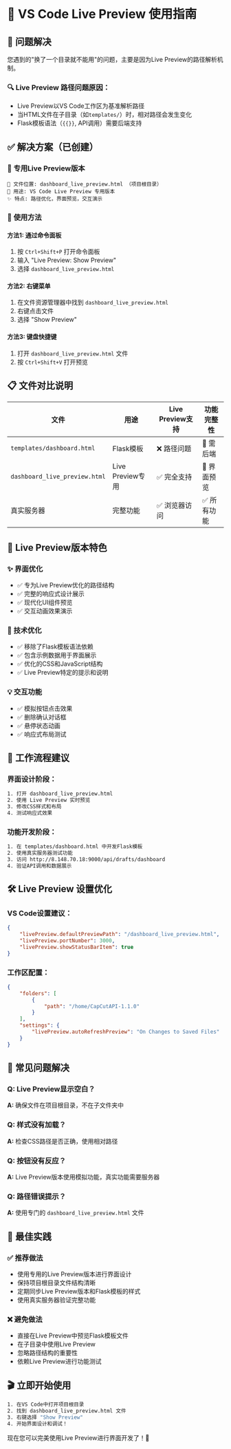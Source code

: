 # 📱 VS Code Live Preview 使用指南

## 🎯 **问题解决**

您遇到的"换了一个目录就不能用"的问题，主要是因为Live Preview的路径解析机制。

### 🔍 **Live Preview 路径问题原因**：
- Live Preview以VS Code工作区为基准解析路径
- 当HTML文件在子目录（如`templates/`）时，相对路径会发生变化
- Flask模板语法（`{{}}`, API调用）需要后端支持

## ✅ **解决方案（已创建）**

### 🎨 **专用Live Preview版本** 
```
📁 文件位置: dashboard_live_preview.html （项目根目录）
🎯 用途: VS Code Live Preview 专用版本
✨ 特点: 路径优化，界面预览，交互演示
```

### 🚀 **使用方法**

#### 方法1: 通过命令面板
1. 按 `Ctrl+Shift+P` 打开命令面板
2. 输入 "Live Preview: Show Preview"
3. 选择 `dashboard_live_preview.html`

#### 方法2: 右键菜单
1. 在文件资源管理器中找到 `dashboard_live_preview.html`
2. 右键点击文件
3. 选择 "Show Preview"

#### 方法3: 键盘快捷键
1. 打开 `dashboard_live_preview.html` 文件
2. 按 `Ctrl+Shift+V` 打开预览

## 📋 **文件对比说明**

| 文件 | 用途 | Live Preview支持 | 功能完整性 |
|------|------|-----------------|-----------|
| `templates/dashboard.html` | Flask模板 | ❌ 路径问题 | 🔄 需后端 |
| `dashboard_live_preview.html` | Live Preview专用 | ✅ 完全支持 | 🎨 界面预览 |
| 真实服务器 | 完整功能 | ✅ 浏览器访问 | ✅ 所有功能 |

## 🎨 **Live Preview版本特色**

### ✨ **界面优化**
- ✅ 专为Live Preview优化的路径结构
- ✅ 完整的响应式设计展示
- ✅ 现代化UI组件预览
- ✅ 交互动画效果演示

### 🔧 **技术优化** 
- ✅ 移除了Flask模板语法依赖
- ✅ 包含示例数据用于界面展示
- ✅ 优化的CSS和JavaScript结构
- ✅ Live Preview特定的提示和说明

### 💡 **交互功能**
- ✅ 模拟按钮点击效果
- ✅ 删除确认对话框
- ✅ 悬停状态动画
- ✅ 响应式布局测试

## 🔄 **工作流程建议**

### 界面设计阶段：
```bash
1. 打开 dashboard_live_preview.html
2. 使用 Live Preview 实时预览
3. 修改CSS样式和布局
4. 测试响应式效果
```

### 功能开发阶段：
```bash
1. 在 templates/dashboard.html 中开发Flask模板
2. 使用真实服务器测试功能
3. 访问 http://8.148.70.18:9000/api/drafts/dashboard
4. 验证API调用和数据展示
```

## 🛠️ **Live Preview 设置优化**

### VS Code设置建议：
```json
{
    "livePreview.defaultPreviewPath": "/dashboard_live_preview.html",
    "livePreview.portNumber": 3000,
    "livePreview.showStatusBarItem": true
}
```

### 工作区配置：
```json
{
    "folders": [
        {
            "path": "/home/CapCutAPI-1.1.0"
        }
    ],
    "settings": {
        "livePreview.autoRefreshPreview": "On Changes to Saved Files"
    }
}
```

## 🎯 **常见问题解决**

### Q: Live Preview显示空白？
**A:** 确保文件在项目根目录，不在子文件夹中

### Q: 样式没有加载？
**A:** 检查CSS路径是否正确，使用相对路径

### Q: 按钮没有反应？
**A:** Live Preview版本使用模拟功能，真实功能需要服务器

### Q: 路径错误提示？
**A:** 使用专门的 `dashboard_live_preview.html` 文件

## 🌟 **最佳实践**

### ✅ **推荐做法**
- 使用专用的Live Preview版本进行界面设计
- 保持项目根目录文件结构清晰
- 定期同步Live Preview版本和Flask模板的样式
- 使用真实服务器验证完整功能

### ❌ **避免做法**
- 直接在Live Preview中预览Flask模板文件
- 在子目录中使用Live Preview
- 忽略路径结构的重要性
- 依赖Live Preview进行功能测试

## 🎬 **立即开始使用**

```bash
1. 在VS Code中打开项目根目录
2. 找到 dashboard_live_preview.html 文件
3. 右键选择 "Show Preview"
4. 开始界面设计和调试！
```

现在您可以完美使用Live Preview进行界面开发了！🎉


